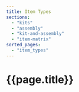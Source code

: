 ```yaml
---
title: Item Types
sections:
  - "kits"
  - "assembly"
  - "kit-and-assembly"
  - "item-matrix"
sorted_pages:
  - "item_types"
---
```

# {{page.title}}
